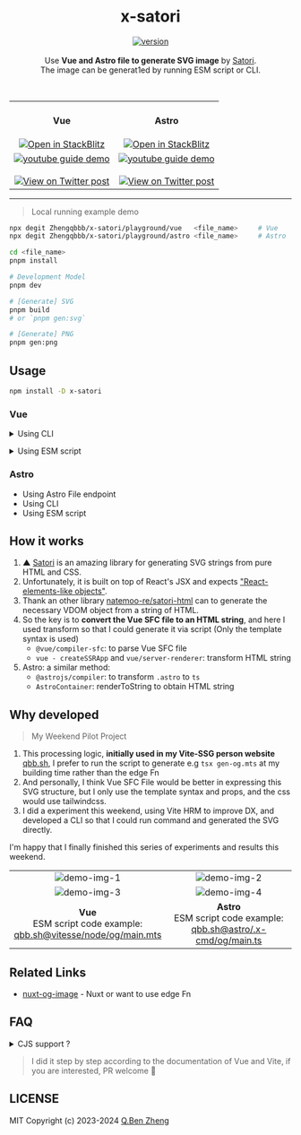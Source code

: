 <h1 align="center">x-satori</h1>

<p align="center">
    <a href="https://www.npmjs.com/package/x-satori">
        <img alt="version" src="https://img.shields.io/npm/v/x-satori?color=212121&label=">
    </a><br><br>
    Use <b>Vue and Astro file to generate SVG image</b> by <a href="https://github.com/vercel/satori">Satori</a>.<br>
    The image can be generat1ed by running ESM script or CLI.
</p>
<br>
<table>
    <tr>
        <td align="center" width="50%">
            <h4>Vue</h4>
            <a href="https://stackblitz.com/edit/x-satori?file=package.json">
                <img alt="Open in StackBlitz" src="https://developer.stackblitz.com/img/open_in_stackblitz.svg">
            </a>
        </td>
        <td align="center" width="50%">
            <h4>Astro</h4>
            <a href="https://stackblitz.com/edit/x-satori?file=package.json">
                <img alt="Open in StackBlitz" src="https://developer.stackblitz.com/img/open_in_stackblitz.svg">
            </a>
        </td>
    </tr>
    <tr>
        <td align="center" width="50%">
            <a href="https://youtu.be/8HkJg1a_Zew">
                <img alt="youtube guide demo" src="./demo-vue.gif">
            </a>
            <br>
            <br>
            <a href="https://x.com/zhengqbbb/status/1637849646075908096">
                <img alt="View on Twitter post" src="https://cdn.jsdelivr.net/gh/Zhengqbbb/Zhengqbbb@v1.1.1/icons/view-twitter-post.svg">
            </a>
        </td>
        <td align="center" width="50%">
            <a href="https://youtu.be/8HkJg1a_Zew">
                <img alt="youtube guide demo" src="./demo-vue.gif">
            </a>
            <br>
            <br>
            <a href="https://x.com/zhengqbbb/status/1637849646075908096">
                <img alt="View on Twitter post" src="https://cdn.jsdelivr.net/gh/Zhengqbbb/Zhengqbbb@v1.1.1/icons/view-twitter-post.svg">
            </a>
        </td>
    </tr>
</table>

---

> Local running example demo

```sh
npx degit Zhengqbbb/x-satori/playground/vue   <file_name>     # Vue
npx degit Zhengqbbb/x-satori/playground/astro <file_name>     # Astro

cd <file_name>
pnpm install

# Development Model
pnpm dev

# [Generate] SVG
pnpm build
# or `pnpm gen:svg`

# [Generate] PNG
pnpm gen:png
```

## Usage

```sh
npm install -D x-satori
```

### Vue

<details>
<summary>Using CLI</summary><br>

- Dependency: **Vue | Vite**

```sh
$ npx x-satori --help

SYNOPSIS:
    x-satori --template <template_file_path> --config <satori_config_path> [ --output <path> | --dev ]

OPTIONS:
    -d|--dev                   Turn on Dev mode
    -t|--template <path>       The Vue or Astro template file path
    -c|--config   <path>       The export satori configure file path
    -o|--output   <path>       Target output SVG path

EXAMPLES:
    x-satori --config "./satori.js" --template "./Template.vue" --dev
    x-satori --config "./satori.js" --template "./Template.vue"
    x-satori --config "./satori.js" --template "./Template.vue" -o image.svg
```

#### Configure

- Extends Satori options and add Vue file props option

```mjs
import { defineSatoriConfig } from 'x-satori/vue'

export default defineSatoriConfig({
    // ... Satori options
    props: {
        // ...Vue SFC props options
        // title: "Hello world"
    },
})
```
#### Vue template file

- **Only the template syntax is used**, and props are only used for hint completion
- [→ Satori supports common CSS features](https://github.com/vercel/satori#css)
- [→ Tailwindcss documentation](https://tailwindcss.com/docs/customizing-colors)

```html
<script setup lang="ts">
const props = defineProps({
  title: String,
})
</script>
<template>
  <div class="w-full h-full flex text-white bg-blue-500 items-center justify-center">
    <h1 :style="{ fontSize: '70px' }">
      {{ title }} 👋
    </h1>
  </div>
</template>
```

Example: [`playground/`](./playground/)

<br></details>

<details>
<summary>Using ESM script</summary><br>

- Dependency: **Vue**

```mjs
import { defineSatoriConfig, satoriVue } from 'x-satori/vue'

function main() {
    const _DIRNAME = typeof __dirname !== 'undefined'
        ? __dirname
        : dirname(fileURLToPath(import.meta.url))
    const _OUTPUT = resolve(_DIRNAME, './image/og.png')

    const templateStr = await readFile(resolve(_DIRNAME, './Template.vue'), 'utf8')
    const opt = defineSatoriConfig({
    // ... Satori options
        props: {
        // ...Vue SFC props options
        // title: "Hello world"
        },
    })
    const strSVG = await satoriVue(opt, templateStr)
    console.log(strSVG)
}
main()
```

Example: [`examples/run-esm-script`](./examples/run-esm-script/)

```sh
npm run gen:svg
npm run gen:png
```

</details>

### Astro

- Using Astro File endpoint
- Using CLI
- Using ESM script

## How it works
1. ▲ [Satori](https://github.com/vercel/satori) is an amazing library for generating SVG strings from pure HTML and CSS.
2. Unfortunately, it is built on top of React's JSX and expects ["React-elements-like objects"](https://github.com/vercel/satori#use-without-jsx).
3. Thank an other library [natemoo-re/satori-html](https://github.com/natemoo-re/satori-html) can to generate the necessary VDOM object from a string of HTML.
4. So the key is to **convert the Vue SFC file to an HTML string**, and here I used transform so that I could generate it via script (Only the template syntax is used)
    - `@vue/compiler-sfc`: to parse Vue SFC file
    - `vue - createSSRApp`  and `vue/server-renderer`: transform HTML string
5. Astro: a similar method:
    - `@astrojs/compiler`: to transform `.astro` to `ts`
    - `AstroContainer`: renderToString to obtain HTML string

## Why developed

> My Weekend Pilot Project

1. This processing logic, **initially used in my Vite-SSG person website** [qbb.sh](https://github.com/Zhengqbbb/qbb.sh/blob/790c47026cb1baac34dee8642150ec1729fb0f39/package.json#L18), I prefer to run the script to generate e.g `tsx gen-og.mts` at my building time rather than the edge Fn
2. And personally, I think Vue SFC File would be better in expressing this SVG structure, but I only use the template syntax and props, and the css would use tailwindcss.
3. I did a experiment this weekend, using Vite HRM to improve DX, and developed a CLI so that I could run command and generated the SVG directly.

I'm happy that I finally finished this series of experiments and results this weekend. <br>

<table>
  <tr>
    <td align="center" width="50%">
        <img alt="demo-img-1"src="https://user-images.githubusercontent.com/40693636/226387222-e2de688d-bbb6-41a2-9454-d10d8fd7784d.png">
    </td>
    <td align="center" width="50%">
        <img alt="demo-img-2"src="https://cdn.jsdelivr.net/gh/Zhengqbbb/qbb.sh@v2.1.1/public/og/projects.png">
    </td>
  </tr>
  <tr>
    <td align="center" width="50%">
        <img alt="demo-img-3"src="https://user-images.githubusercontent.com/40693636/226387837-18ec7fde-b4a1-4248-8bab-6aed67ce8d38.png">
    </td>
    <td align="center" width="50%">
        <img alt="demo-img-4"src="https://cdn.jsdelivr.net/gh/Zhengqbbb/qbb.sh@v2.1.1/public/og/2022-12-17-new-homepage.png">
    </td>
  </tr>
  <tr>
    <td align="center" width="50%">
        <b>Vue</b><br>
        ESM script code example:
        <br>
        <a href="https://github.com/Zhengqbbb/qbb.sh/tree/vitesse/build/node/og/main.mts">qbb.sh@vitesse/node/og/main.mts</a>
    </td>
    <td align="center" width="50%">
        <b>Astro</b>
        <br>
        ESM script code example:
        <br>
        <a href="https://github.com/Zhengqbbb/qbb.sh/blob/v2.1.1/.x-cmd/og/main.ts">qbb.sh@astro/.x-cmd/og/main.ts</a>
    </td>
  </tr>
</table>

## Related Links

- [nuxt-og-image](https://github.com/harlan-zw/nuxt-og-image) - Nuxt or want to use edge Fn

## FAQ

<details>
<summary>CJS support ?</summary><br>

**Not supported**, waiting for upstream library [natemoo-re/ultrahtml](https://github.com/natemoo-re/ultrahtml/tree/main)

</details>

> I did it step by step according to the documentation of Vue and Vite, if you are interested, PR welcome 🤗
## LICENSE

MIT
Copyright (c) 2023-2024 [Q.Ben Zheng](https://github.com/Zhengqbbb)
